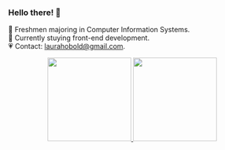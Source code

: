 ### Hello there! 🥰


🌸 Freshmen majoring in Computer Information Systems.<br/>
💌 Currently stuying front-end development.<br/>
💗 Contact: laurahobold@gmail.com.<br/>

<div align="center">
  <a href="https://github.com/laurahobold">
  <img height="170em" src="https://github-readme-stats.vercel.app/api?username=laurahobold&show_icons=false&theme=onedark&include_all_commits=true&count_private=true"/>
  <img height="170em" src="https://github-readme-stats.vercel.app/api/top-langs/?username=laurahobold&layout=compact&langs_count=7&theme=onedark"/>
</div>
